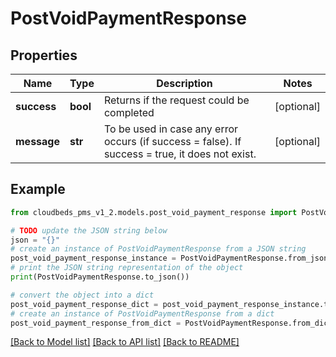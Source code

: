 # PostVoidPaymentResponse


## Properties

Name | Type | Description | Notes
------------ | ------------- | ------------- | -------------
**success** | **bool** | Returns if the request could be completed | [optional] 
**message** | **str** | To be used in case any error occurs (if success &#x3D; false). If success &#x3D; true, it does not exist. | [optional] 

## Example

```python
from cloudbeds_pms_v1_2.models.post_void_payment_response import PostVoidPaymentResponse

# TODO update the JSON string below
json = "{}"
# create an instance of PostVoidPaymentResponse from a JSON string
post_void_payment_response_instance = PostVoidPaymentResponse.from_json(json)
# print the JSON string representation of the object
print(PostVoidPaymentResponse.to_json())

# convert the object into a dict
post_void_payment_response_dict = post_void_payment_response_instance.to_dict()
# create an instance of PostVoidPaymentResponse from a dict
post_void_payment_response_from_dict = PostVoidPaymentResponse.from_dict(post_void_payment_response_dict)
```
[[Back to Model list]](../README.md#documentation-for-models) [[Back to API list]](../README.md#documentation-for-api-endpoints) [[Back to README]](../README.md)


